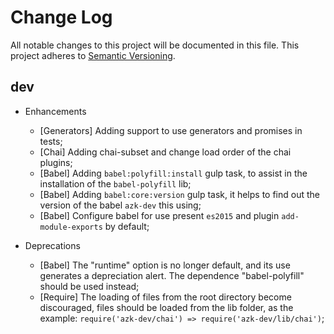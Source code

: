# Change Log

All notable changes to this project will be documented in this file.
This project adheres to [Semantic Versioning](http://semver.org/).

## dev

* Enhancements
  * [Generators] Adding support to use generators and promises in tests;
  * [Chai] Adding chai-subset and change load order of the chai plugins;
  * [Babel] Adding `babel:polyfill:install` gulp task, to assist in the installation of the `babel-polyfill` lib;
  * [Babel] Adding `babel:core:version` gulp task, it helps to find out the version of the babel `azk-dev` this using;
  * [Babel] Configure babel for use present `es2015` and plugin `add-module-exports` by default;

* Deprecations
  * [Babel] The "runtime" option is no longer default, and its use generates a depreciation alert. The dependence "babel-polyfill" should be used instead;
  * [Require] The loading of files from the root directory become discouraged, files should be loaded from the lib folder, as the example: `require('azk-dev/chai') => require('azk-dev/lib/chai')`;
